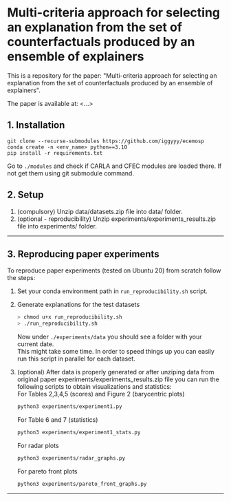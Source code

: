 # Multi-criteria approach for selecting an explanation from the set of counterfactuals produced by an ensemble of explainers

This is a repository for the paper: "Multi-criteria approach for selecting an explanation from the set of counterfactuals produced by an ensemble of explainers". 

The paper is available at: <...>

## 1. Installation
```
git clone --recurse-submodules https://github.com/iggyyy/ecemosp
conda create -n <env_name> python==3.10
pip install -r requirements.txt
```
Go to `./modules` and check if CARLA and CFEC modules are loaded there. If not get them using git submodule command.

## 2. Setup
1. (compulsory) Unzip data/datasets.zip file into data/ folder.
2. (optional - reproducibility) Unzip experiments/experiments_results.zip file into experiments/ folder.

***
## 3. Reproducing paper experiments
To reproduce paper experiments (tested on Ubuntu 20) from scratch follow the steps:

1. Set your conda environment path in `run_reproducibility.sh` script. 
1. Generate explanations for the test datasets
    ```bash
    > chmod u+x run_reproducibility.sh
    > ./run_reproducibility.sh
    ```
    Now under `./experiments/data` you should see a folder with your current date.  
    This might take some time. In order to speed things up you can easily run this script in parallel for each dataset.

1. (optional) After data is properly generated or after unziping data from original paper experiments/experiments_results.zip file you can run the following scripts to obtain visualizations and statistics:  
    For Tables 2,3,4,5 (scores) and Figure 2 (barycentric plots)
    ```bash
    python3 experiments/experiment1.py
    ```

    For Table 6 and 7 (statistics)
    ```bash
    python3 experiments/experiment1_stats.py
    ```

    For radar plots
    ```bash
    python3 experiments/radar_graphs.py
    ```

    For pareto front plots
    ```bash
    python3 experiments/pareto_front_graphs.py
    ```


***
